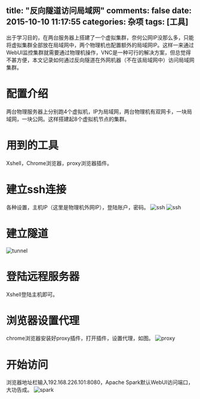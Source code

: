 title: "反向隧道访问局域网"
comments: false
date: 2015-10-10 11:17:55
categories: 杂项
tags: [工具]
---

出于学习目的，在两台服务器上搭建了一个虚拟集群，奈何公网IP没那么多，只能将虚拟集群全部放在局域网中，两个物理机也配置额外的局域网IP。这样一来通过WebUI监控集群就需要通过物理机操作，VNC是一种可行的解决方案，但总觉得不甚方便，本文记录如何通过反向隧道在外网机器（不在该局域网中）访问局域网集群。
<!--more-->

# 配置介绍
两台物理服务器上分别跑4个虚拟机，IP为局域网，两台物理机有双网卡，一块局域网，一块公网。这样搭建起8个虚拟机节点的集群。

# 用到的工具
Xshell，Chrome浏览器，proxy浏览器插件。

# 建立ssh连接
各种设置，主机IP（这里是物理机外网IP），登陆账户，密码。
![ssh](/figures/tunnel/ssh1.png)
![ssh](/figures/tunnel/ssh2.png)

# 建立隧道
![tunnel](/figures/tunnel/tunnel.png)

# 登陆远程服务器
Xshell登陆主机即可。

# 浏览器设置代理
chrome浏览器安装好proxy插件，打开插件，设置代理，如图。
![proxy](/figures/tunnel/proxy.png)

# 开始访问
浏览器地址栏输入192.168.226.101:8080，Apache Spark默认WebUI访问端口，大功告成。
![spark](/figures/tunnel/spark.png)